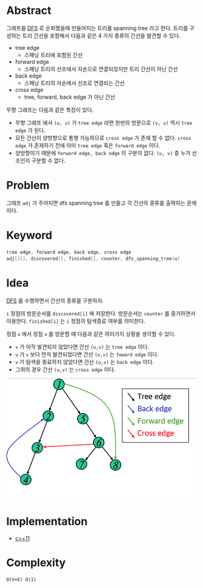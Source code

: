 # Abstract

그래프를 [DFS](/fundamentals/graph/dfs/README.md) 로 순회했을때 만들어지는 트리를 spanning tree 라고 한다. 트리를 구성하는 트리 간선을 포함해서 다음과 같은 4 가지 종류의 간선을 발견할 수 있다.

- tree edge
  - 스패닝 트리에 포함된 간선
- forward edge
  - 스패닝 트리의 선조에서 자손으로 연결되었지만 트리 간선이 아닌 간선
- back edge
  - 스패닝 트리의 자손에서 선조로 연결되는 간선
- cross edge
  - tree, forward, back edge 가 아닌 간선

무향 그래프는 다음과 같은 특징이 있다.

- 무향 그래프 에서 `(u, v)` 가 `tree edge` 라면 한번의 방문으로 `(v,
  u)` 역시 `tree edge` 가 된다.
- 모든 간선이 양방향으로 통행 가능하므로 `cross edge` 가 존재 할 수
  없다. `cross edge` 가 존재하기 전에 이미 `tree edge` 혹은 `forward
  edge` 이다.
- 양방향이기 때문에 `forward edge, back edge` 의 구분이 없다. `(u, v)`
  중 누가 선조인지 구분할 수 없다.

# Problem

그래프 `adj` 가 주어지면 dfs spanning tree 를 만들고 각 간선의 종류를
출력하는 문제이다.

# Keyword

```cpp
tree edge, forward edge, back edge, cross edge
adj[][], discovered[], finished[], counter, dfs_spanning_tree(u)
```
  
# Idea

[DFS](/fundamentals/graph/dfs/README.md) 를 수행하면서 간선의 종류를 구분하자.

`i` 정점의 방문순서를 `discovered[i]` 에 저장한다. 방문순서는
`counter` 를 증가하면서 이용한다.  `finished[i]` 는 `i` 정점의
탐색종료 여부를 의미한다.

정점 `u` 에서 정점 `v` 를 방문할 때 다음과 같은 여러가지 상황을 생각할
수 있다.

* `v` 가 아직 발견되지 않았다면 간선 `(u,v)` 는 `tree edge` 이다.
* `u` 가 `v` 보다 먼저 발견되었다면 간선 `(u,v)` 는 `foward edge` 이다.
* `v` 가 탐색을 종료하지 않았다면 간선 `(u,v)` 는 `back edge` 이다.
* 그외의 경우 간선 `(u,v)` 는 `cross edge` 이다.

![](dfsspanningtree.png)

# Implementation

* [c++11](a.cpp)

# Complexity

```
O(V+E) O(1)
```
